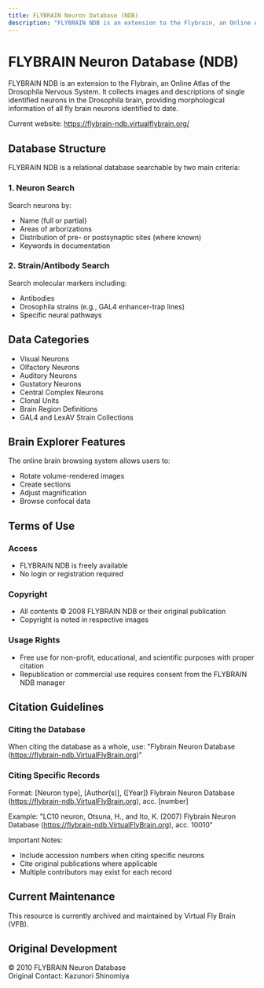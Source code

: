 ```yaml
---
title: FLYBRAIN Neuron Database (NDB)
description: "FLYBRAIN NDB is an extension to the Flybrain, an Online Atlas of the Drosophila Nervous System. It collected images and descriptions of single identified neurons in the Drosophila brain, providing morphological information of all fly brain neurons identified at the time."
---
```


# FLYBRAIN Neuron Database (NDB)

FLYBRAIN NDB is an extension to the Flybrain, an Online Atlas of the Drosophila Nervous System. It collects images and descriptions of single identified neurons in the Drosophila brain, providing morphological information of all fly brain neurons identified to date.

Current website: https://flybrain-ndb.virtualflybrain.org/

## Database Structure

FLYBRAIN NDB is a relational database searchable by two main criteria:

### 1. Neuron Search
Search neurons by:
- Name (full or partial)
- Areas of arborizations
- Distribution of pre- or postsynaptic sites (where known)
- Keywords in documentation

### 2. Strain/Antibody Search
Search molecular markers including:
- Antibodies
- Drosophila strains (e.g., GAL4 enhancer-trap lines)
- Specific neural pathways

## Data Categories

- Visual Neurons
- Olfactory Neurons
- Auditory Neurons
- Gustatory Neurons
- Central Complex Neurons
- Clonal Units
- Brain Region Definitions
- GAL4 and LexAV Strain Collections

## Brain Explorer Features

The online brain browsing system allows users to:
- Rotate volume-rendered images
- Create sections
- Adjust magnification
- Browse confocal data

## Terms of Use

### Access
- FLYBRAIN NDB is freely available
- No login or registration required

### Copyright
- All contents © 2008 FLYBRAIN NDB or their original publication
- Copyright is noted in respective images

### Usage Rights
- Free use for non-profit, educational, and scientific purposes with proper citation
- Republication or commercial use requires consent from the FLYBRAIN NDB manager

## Citation Guidelines

### Citing the Database
When citing the database as a whole, use:
"Flybrain Neuron Database (https://flybrain-ndb.VirtualFlyBrain.org)"

### Citing Specific Records
Format: [Neuron type], [Author(s)], ([Year]) Flybrain Neuron Database (https://flybrain-ndb.VirtualFlyBrain.org), acc. [number]

Example:
"LC10 neuron, Otsuna, H., and Ito, K. (2007) Flybrain Neuron Database (https://flybrain-ndb.VirtualFlyBrain.org), acc. 10010"

Important Notes:
- Include accession numbers when citing specific neurons
- Cite original publications where applicable
- Multiple contributors may exist for each record

## Current Maintenance

This resource is currently archived and maintained by Virtual Fly Brain (VFB).

## Original Development

© 2010 FLYBRAIN Neuron Database  
Original Contact: Kazunori Shinomiya
